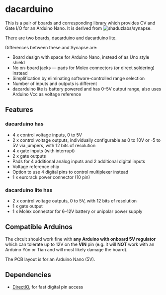 # dacarduino

This is a pair of boards and corresponding library which provides CV and Gate I/O for an Arduino Nano. It is derived from ![shaduzlabs/synapse](https://github.com/shaduzlabs/synapse).

There are two boards, dacarduino and dacarduino lite.

Differences between these and Synapse are:

- Board design with space for Arduino Nano, instead of as Uno style shield
- No on-board jacks — pads for Molex connectors (or direct soldering) instead
- Simplification by eliminating software-controlled range selection
- Number of inputs and outputs is different
- dacarduino lite is battery powered and has 0–5V output range, also uses Arduino Vcc as voltage reference

## Features
### dacarduino has
- 4 x control voltage inputs, 0 to 5V
- 2 x control voltage outputs, individually configurable as 0 to 10V or -5 to 5V via jumpers, with 12 bits of resolution
- 4 x gate inputs (with interrupt)
- 2 x gate outputs
- Pads for 4 additional analog inputs and 2 additional digital inputs
- Voltage reference chip
- Option to use 4 digital pins to control multiplexer instead
- 1 x eurorack power connector (10 pin)

### dacarduino lite has
- 2 x control voltage outputs, 0 to 5V, with 12 bits of resolution
- 1 x gate output
- 1 x Molex connector for 6–12V battery or unipolar power supply

## Compatible Arduinos
The circuit should work fine with **any Arduino with onboard 5V regulator** which can tolerate up to 12V on the **VIN** pin (e.g. it will **NOT** work with an Arduino Yùn or Tian and will most likely damage the board).

The PCB layout is for an Arduino Nano (5V).

## Dependencies
- [DirectIO](https://github.com/mmarchetti/DirectIO), for fast digital pin access
